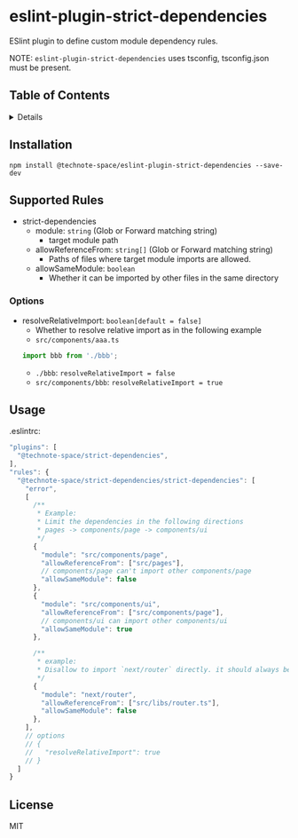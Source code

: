 # eslint-plugin-strict-dependencies

ESlint plugin to define custom module dependency rules.

NOTE: `eslint-plugin-strict-dependencies` uses tsconfig, tsconfig.json must be present.

## Table of Contents

<!-- START doctoc generated TOC please keep comment here to allow auto update -->
<!-- DON'T EDIT THIS SECTION, INSTEAD RE-RUN doctoc TO UPDATE -->
<details>
<summary>Details</summary>

- [Installation](#installation)
- [Supported Rules](#supported-rules)
  - [Options](#options)
- [Usage](#usage)
- [License](#license)

</details>
<!-- END doctoc generated TOC please keep comment here to allow auto update -->

## Installation

```
npm install @technote-space/eslint-plugin-strict-dependencies --save-dev
```

## Supported Rules

- strict-dependencies
  - module: `string` (Glob or Forward matching string)
    - target module path
  - allowReferenceFrom: `string[]` (Glob or Forward matching string)
    - Paths of files where target module imports are allowed.
  - allowSameModule: `boolean`
    - Whether it can be imported by other files in the same directory

### Options

- resolveRelativeImport: `boolean[default = false]`
  - Whether to resolve relative import as in the following example
  - `src/components/aaa.ts`
   ```typescript
   import bbb from './bbb';
   ```
     - `./bbb`: `resolveRelativeImport = false`
     - `src/components/bbb`: `resolveRelativeImport = true`

## Usage

.eslintrc:

```js
"plugins": [
  "@technote-space/strict-dependencies",
],
"rules": {
  "@technote-space/strict-dependencies/strict-dependencies": [
    "error",
    [
      /**
       * Example:
       * Limit the dependencies in the following directions
       * pages -> components/page -> components/ui
       */
      {
        "module": "src/components/page",
        "allowReferenceFrom": ["src/pages"],
        // components/page can't import other components/page
        "allowSameModule": false
      },
      {
        "module": "src/components/ui",
        "allowReferenceFrom": ["src/components/page"],
        // components/ui can import other components/ui
        "allowSameModule": true
      },

      /**
       * example:
       * Disallow to import `next/router` directly. it should always be imported using `libs/router.ts`.
       */
      {
        "module": "next/router",
        "allowReferenceFrom": ["src/libs/router.ts"],
        "allowSameModule": false
      },
    ],
    // options
    // {
    //   "resolveRelativeImport": true
    // }
  ]
}

```


## License

MIT

